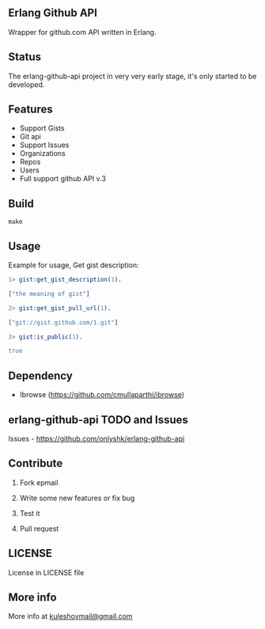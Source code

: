 ## Erlang Github API

Wrapper for github.com API written in Erlang.

## Status
The erlang-github-api project in very very early stage, it's only started to be developed.

## Features

  * Support Gists
  * Git api
  * Support Issues 
  * Organizations
  * Repos
  * Users
  * Full support github API v.3
  
## Build
```
make
```
  
## Usage
Example for usage, Get gist description:

```erlang
1> gist:get_gist_description(1).

["the meaning of gist"]

2> gist:get_gist_pull_url(1).

["git://gist.github.com/1.git"]

3> gist:is_public(1).

true
```
  
## Dependency

  * Ibrowse (https://github.com/cmullaparthi/ibrowse)
  
## erlang-github-api TODO and Issues
Issues - <https://github.com/onlyshk/erlang-github-api>
  
## Contribute
 1) Fork epmail
 
 2) Write some new features or fix bug
 
 3) Test it
 
 4) Pull request
  
## LICENSE
License in LICENSE file

## More info
More info at kuleshovmail@gmail.com
